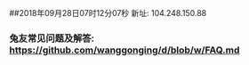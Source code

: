 ##2018年09月28日07时12分07秒 新址: 104.248.150.88
### 兔友常见问题及解答: https://github.com/wanggonging/d/blob/w/FAQ.md
